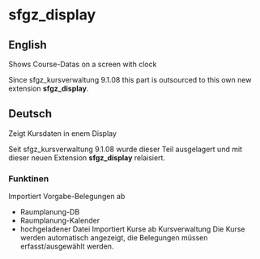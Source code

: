 # sfgz_display
## English
Shows Course-Datas on a screen with clock

Since sfgz_kursverwaltung 9.1.08 this part is outsourced to this own new extension **sfgz_display**.
## Deutsch
Zeigt Kursdaten in enem Display

Seit sfgz_kursverwaltung 9.1.08 wurde dieser Teil ausgelagert und mit dieser neuen Extension **sfgz_display** relaisiert.

### Funktinen
Importiert Vorgabe-Belegungen ab 
- Raumplanung-DB
- Raumplanung-Kalender
- hochgeladener Datei
Importiert Kurse ab Kursverwaltung
Die Kurse werden automatisch angezeigt, die Belegungen müssen erfasst/ausgewählt werden.

